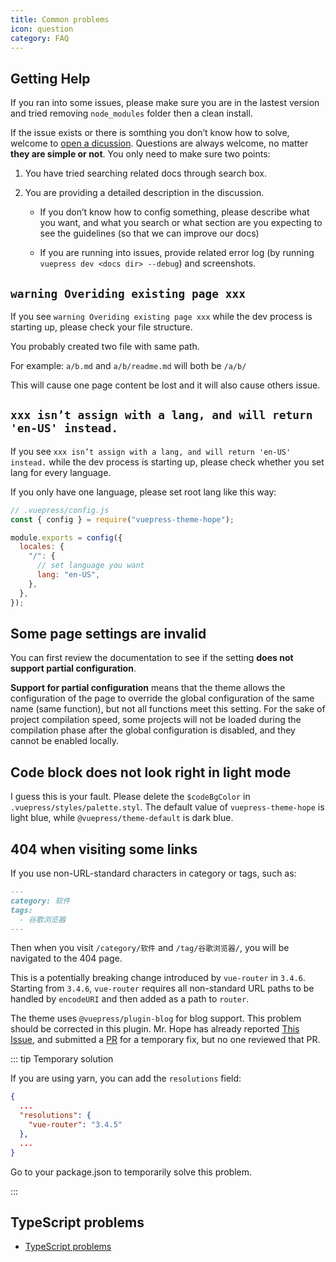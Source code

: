 ```yaml
---
title: Common problems
icon: question
category: FAQ
---
```


## Getting Help

If you ran into some issues, please make sure you are in the lastest version and tried removing `node_modules` folder then a clean install.

If the issue exists or there is somthing you don’t know how to solve, welcome to [open a dicussion](https://github.com/vuepress-theme-hope/vuepress-theme-hope-v1/discussions/new). Questions are always welcome, no matter **they are simple or not**. You only need to make sure two points:

1. You have tried searching related docs through search box.

1. You are providing a detailed description in the discussion.

   - If you don’t know how to config something, please describe what you want, and what you search or what section are you expecting to see the guidelines (so that we can improve our docs)

   - If you are running into issues, provide related error log (by running `vuepress dev <docs dir> --debug`) and screenshots.

## `warning Overiding existing page xxx`

If you see `warning Overiding existing page xxx` while the dev process is starting up, please check your file structure.

You probably created two file with same path.

For example: `a/b.md` and `a/b/readme.md` will both be `/a/b/`

This will cause one page content be lost and it will also cause others issue.

## `xxx isn’t assign with a lang, and will return 'en-US' instead.`

If you see `xxx isn’t assign with a lang, and will return 'en-US' instead.` while the dev process is starting up, please check whether you set lang for every language.

If you only have one language, please set root lang like this way:

```js
// .vuepress/config.js
const { config } = require("vuepress-theme-hope");

module.exports = config({
  locales: {
    "/": {
      // set language you want
      lang: "en-US",
    },
  },
});
```

## Some page settings are invalid

You can first review the documentation to see if the setting **does not support partial configuration**.

**Support for partial configuration** means that the theme allows the configuration of the page to override the global configuration of the same name (same function), but not all functions meet this setting. For the sake of project compilation speed, some projects will not be loaded during the compilation phase after the global configuration is disabled, and they cannot be enabled locally.

## Code block does not look right in light mode

I guess this is your fault. Please delete the `$codeBgColor` in `.vuepress/styles/palette.styl`. The default value of `vuepress-theme-hope` is light blue, while `@vuepress/theme-default` is dark blue.

## 404 when visiting some links

If you use non-URL-standard characters in category or tags, such as:

```md
---
category: 软件
tags:
  - 谷歌浏览器
---
```

Then when you visit `/category/软件` and `/tag/谷歌浏览器/`, you will be navigated to the 404 page.

This is a potentially breaking change introduced by `vue-router` in `3.4.6`. Starting from `3.4.6`, `vue-router` requires all non-standard URL paths to be handled by `encodeURI` and then added as a path to `router`.

The theme uses `@vuepress/plugin-blog` for blog support. This problem should be corrected in this plugin. Mr. Hope has already reported [This Issue](https://github.com/vuepress/vuepress-plugin-blog/issues/95), and submitted a [PR](https://github.com/vuepress/vuepress-plugin-blog/pull/97) for a temporary fix, but no one reviewed that PR.

::: tip Temporary solution

If you are using yarn, you can add the `resolutions` field:

```json
{
  ...
  "resolutions": {
    "vue-router": "3.4.5"
  },
  ...
}
```

Go to your package.json to temporarily solve this problem.

:::

## TypeScript problems

- [TypeScript problems](typescript.md)

